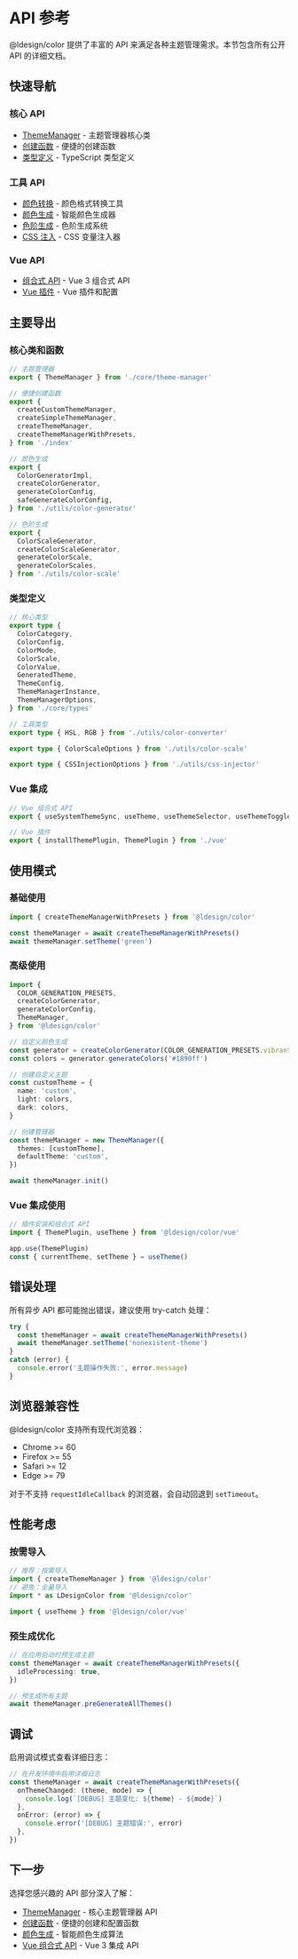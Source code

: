 # API 参考

@ldesign/color 提供了丰富的 API 来满足各种主题管理需求。本节包含所有公开 API 的详细文档。

## 快速导航

### 核心 API

- [ThemeManager](/api/theme-manager) - 主题管理器核心类
- [创建函数](/api/create-functions) - 便捷的创建函数
- [类型定义](/api/types) - TypeScript 类型定义

### 工具 API

- [颜色转换](/api/color-converter) - 颜色格式转换工具
- [颜色生成](/api/color-generator) - 智能颜色生成器
- [色阶生成](/api/color-scales) - 色阶生成系统
- [CSS 注入](/api/css-injector) - CSS 变量注入器

### Vue API

- [组合式 API](/api/vue-composables) - Vue 3 组合式 API
- [Vue 插件](/api/vue-plugin) - Vue 插件和配置

## 主要导出

### 核心类和函数

```typescript
// 主题管理器
export { ThemeManager } from './core/theme-manager'

// 便捷创建函数
export {
  createCustomThemeManager,
  createSimpleThemeManager,
  createThemeManager,
  createThemeManagerWithPresets,
} from './index'

// 颜色生成
export {
  ColorGeneratorImpl,
  createColorGenerator,
  generateColorConfig,
  safeGenerateColorConfig,
} from './utils/color-generator'

// 色阶生成
export {
  ColorScaleGenerator,
  createColorScaleGenerator,
  generateColorScale,
  generateColorScales,
} from './utils/color-scale'
```

### 类型定义

```typescript
// 核心类型
export type {
  ColorCategory,
  ColorConfig,
  ColorMode,
  ColorScale,
  ColorValue,
  GeneratedTheme,
  ThemeConfig,
  ThemeManagerInstance,
  ThemeManagerOptions,
} from './core/types'

// 工具类型
export type { HSL, RGB } from './utils/color-converter'

export type { ColorScaleOptions } from './utils/color-scale'

export type { CSSInjectionOptions } from './utils/css-injector'
```

### Vue 集成

```typescript
// Vue 组合式 API
export { useSystemThemeSync, useTheme, useThemeSelector, useThemeToggle } from './vue'

// Vue 插件
export { installThemePlugin, ThemePlugin } from './vue'
```

## 使用模式

### 基础使用

```typescript
import { createThemeManagerWithPresets } from '@ldesign/color'

const themeManager = await createThemeManagerWithPresets()
await themeManager.setTheme('green')
```

### 高级使用

```typescript
import {
  COLOR_GENERATION_PRESETS,
  createColorGenerator,
  generateColorConfig,
  ThemeManager,
} from '@ldesign/color'

// 自定义颜色生成
const generator = createColorGenerator(COLOR_GENERATION_PRESETS.vibrant)
const colors = generator.generateColors('#1890ff')

// 创建自定义主题
const customTheme = {
  name: 'custom',
  light: colors,
  dark: colors,
}

// 创建管理器
const themeManager = new ThemeManager({
  themes: [customTheme],
  defaultTheme: 'custom',
})

await themeManager.init()
```

### Vue 集成使用

```typescript
// 插件安装和组合式 API
import { ThemePlugin, useTheme } from '@ldesign/color/vue'

app.use(ThemePlugin)
const { currentTheme, setTheme } = useTheme()
```

## 错误处理

所有异步 API 都可能抛出错误，建议使用 try-catch 处理：

```typescript
try {
  const themeManager = await createThemeManagerWithPresets()
  await themeManager.setTheme('nonexistent-theme')
}
catch (error) {
  console.error('主题操作失败:', error.message)
}
```

## 浏览器兼容性

@ldesign/color 支持所有现代浏览器：

- Chrome >= 60
- Firefox >= 55
- Safari >= 12
- Edge >= 79

对于不支持 `requestIdleCallback` 的浏览器，会自动回退到 `setTimeout`。

## 性能考虑

### 按需导入

```typescript
// 推荐：按需导入
import { createThemeManager } from '@ldesign/color'
// 避免：全量导入
import * as LDesignColor from '@ldesign/color'

import { useTheme } from '@ldesign/color/vue'
```

### 预生成优化

```typescript
// 在应用启动时预生成主题
const themeManager = await createThemeManagerWithPresets({
  idleProcessing: true,
})

// 预生成所有主题
await themeManager.preGenerateAllThemes()
```

## 调试

启用调试模式查看详细日志：

```typescript
// 在开发环境中启用详细日志
const themeManager = await createThemeManagerWithPresets({
  onThemeChanged: (theme, mode) => {
    console.log(`[DEBUG] 主题变化: ${theme} - ${mode}`)
  },
  onError: (error) => {
    console.error('[DEBUG] 主题错误:', error)
  },
})
```

## 下一步

选择您感兴趣的 API 部分深入了解：

- [ThemeManager](/api/theme-manager) - 核心主题管理器 API
- [创建函数](/api/create-functions) - 便捷的创建和配置函数
- [颜色生成](/api/color-generator) - 智能颜色生成算法
- [Vue 组合式 API](/api/vue-composables) - Vue 3 集成 API
